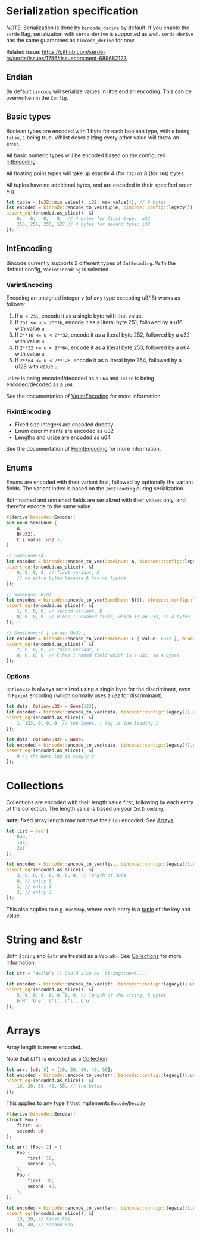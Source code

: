 # Serialization specification

*NOTE*: Serialization is done by `bincode_derive` by default. If you enable the `serde` flag, serialization with `serde-derive` is supported as well. `serde-derive` has the same guarantees as `bincode_derive` for now.

Related issue: <https://github.com/serde-rs/serde/issues/1756#issuecomment-689682123>

## Endian

By default `bincode` will serialize values in little endian encoding. This can be overwritten in the `Config`.

## Basic types

Boolean types are encoded with 1 byte for each boolean type, with `0` being `false`, `1` being true. Whilst deserializing every other value will throw an error.

All basic numeric types will be encoded based on the configured [IntEncoding](#intencoding).

All floating point types will take up exactly 4 (for `f32`) or 8 (for `f64`) bytes.

All tuples have no additional bytes, and are encoded in their specified order, e.g.
```rust
let tuple = (u32::min_value(), i32::max_value()); // 8 bytes
let encoded = bincode::encode_to_vec(tuple, bincode::config::legacy()).unwrap();
assert_eq!(encoded.as_slice(), &[
    0,   0,   0,   0,  // 4 bytes for first type:  u32
    255, 255, 255, 127 // 4 bytes for second type: i32
]);
```

## IntEncoding
Bincode currently supports 2 different types of `IntEncoding`. With the default config, `VarintEncoding` is selected.

### VarintEncoding
Encoding an unsigned integer v (of any type excepting u8/i8) works as follows:

1. If `u < 251`, encode it as a single byte with that value.
1. If `251 <= u < 2**16`, encode it as a literal byte 251, followed by a u16 with value `u`.
1. If `2**16 <= u < 2**32`, encode it as a literal byte 252, followed by a u32 with value `u`.
1. If `2**32 <= u < 2**64`, encode it as a literal byte 253, followed by a u64 with value `u`.
1. If `2**64 <= u < 2**128`, encode it as a literal byte 254, followed by a u128 with value `u`.

`usize` is being encoded/decoded as a `u64` and `isize` is being encoded/decoded as a `i64`.

See the documentation of [VarintEncoding](https://docs.rs/bincode/2.0.0-rc/bincode/config/struct.Configuration.html#method.with_variable_int_encoding) for more information.

### FixintEncoding

- Fixed size integers are encoded directly
- Enum discriminants are encoded as u32
- Lengths and usize are encoded as u64

See the documentation of [FixintEncoding](https://docs.rs/bincode/2.0.0-rc/bincode/config/struct.Configuration.html#method.with_fixed_int_encoding) for more information.

## Enums

Enums are encoded with their variant first, followed by optionally the variant fields. The variant index is based on the `IntEncoding` during serialization.

Both named and unnamed fields are serialized with their values only, and therefor encode to the same value.

```rust
#[derive(bincode::Encode)]
pub enum SomeEnum {
    A,
    B(u32),
    C { value: u32 },
}

// SomeEnum::A
let encoded = bincode::encode_to_vec(SomeEnum::A, bincode::config::legacy()).unwrap();
assert_eq!(encoded.as_slice(), &[
    0, 0, 0, 0, // first variant, A
    // no extra bytes because A has no fields
]);

// SomeEnum::B(0)
let encoded = bincode::encode_to_vec(SomeEnum::B(0), bincode::config::legacy()).unwrap();
assert_eq!(encoded.as_slice(), &[
    1, 0, 0, 0, // second variant, B
    0, 0, 0, 0  // B has 1 unnamed field, which is an u32, so 4 bytes
]);

// SomeEnum::C { value: 0u32 }
let encoded = bincode::encode_to_vec(SomeEnum::C { value: 0u32 }, bincode::config::legacy()).unwrap();
assert_eq!(encoded.as_slice(), &[
    2, 0, 0, 0, // third variant, C
    0, 0, 0, 0  // C has 1 named field which is a u32, so 4 bytes
]);
```

### Options
`Option<T>` is always serialized using a single byte for the discriminant, even in `Fixint` encoding (which normally uses a `u32` for discriminant).

```rust
let data: Option<u32> = Some(123);
let encoded = bincode::encode_to_vec(data, bincode::config::legacy()).unwrap();
assert_eq!(encoded.as_slice(), &[
    1, 123, 0, 0, 0  // the Some(..) tag is the leading 1
]);

let data: Option<u32> = None;
let encoded = bincode::encode_to_vec(data, bincode::config::legacy()).unwrap();
assert_eq!(encoded.as_slice(), &[
    0 // the None tag is simply 0
]);
```

# Collections

Collections are encoded with their length value first, following by each entry of the collection. The length value is based on your `IntEncoding`.

**note**: fixed array length may not have their `len` encoded. See [Arrays](#arrays)

```rust
let list = vec![
    0u8,
    1u8,
    2u8
];

let encoded = bincode::encode_to_vec(list, bincode::config::legacy()).unwrap();
assert_eq!(encoded.as_slice(), &[
    3, 0, 0, 0, 0, 0, 0, 0, // length of 3u64
    0, // entry 0
    1, // entry 1
    2, // entry 2
]);
```

This also applies to e.g. `HashMap`, where each entry is a [tuple](#basic-types) of the key and value.

# String and &str

Both `String` and `&str` are treated as a `Vec<u8>`. See [Collections](#collections) for more information.

```rust
let str = "Hello"; // Could also be `String::new(...)`

let encoded = bincode::encode_to_vec(str, bincode::config::legacy()).unwrap();
assert_eq!(encoded.as_slice(), &[
    5, 0, 0, 0, 0, 0, 0, 0, // length of the string, 5 bytes
    b'H', b'e', b'l', b'l', b'o'
]);
```

# Arrays

Array length is never encoded.

Note that `&[T]` is encoded as a [Collection](#collections).


```rust
let arr: [u8; 5] = [10, 20, 30, 40, 50];
let encoded = bincode::encode_to_vec(arr, bincode::config::legacy()).unwrap();
assert_eq!(encoded.as_slice(), &[
    10, 20, 30, 40, 50, // the bytes
]);

```

This applies to any type `T` that implements `Encode`/`Decode`

```rust
#[derive(bincode::Encode)]
struct Foo {
    first: u8,
    second: u8
};

let arr: [Foo; 2] = [
    Foo {
        first: 10,
        second: 20,
    },
    Foo {
        first: 30,
        second: 40,
    },
];

let encoded = bincode::encode_to_vec(&arr, bincode::config::legacy()).unwrap();
assert_eq!(encoded.as_slice(), &[
    10, 20, // First Foo
    30, 40, // Second Foo
]);
```

